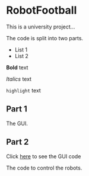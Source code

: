 # RobotFootball


This is a university project...

The code is split into two parts. 

- List 1
- List 2

**Bold** text

*Italics* text

`highlight` text

## Part 1 

The GUI.

## Part 2

Click [here](/GUI) to see the GUI code

The code to control the robots.
